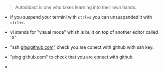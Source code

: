 > Autodidact is one who takes learning into their own hands.

* if you suspend your terminl with `ctrl+s` you can unsuspanded it with `ctrl+c`.

* vi stands for "visual mode" whish is built on top of another editor called 'X'

* "ssh git@github.com" check you are conect with github with ssh key.

* "ping github.com" to check that you are conect with github

* 
